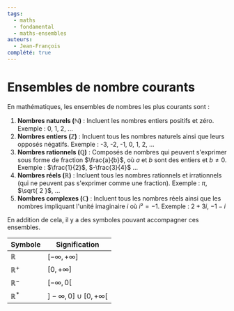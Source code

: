 ```yaml
---
tags:
  - maths
  - fondamental
  - maths-ensembles
auteurs:
  - Jean-François
complété: true
---
```

# Ensembles de nombre courants
En mathématiques, les ensembles de nombres les plus courants sont :
1. **Nombres naturels ($\mathbb{N}$)** : Incluent les nombres entiers positifs et zéro. Exemple : 0, 1, 2, ...
2. **Nombres entiers ($\mathbb{Z}$)** : Incluent tous les nombres naturels ainsi que leurs opposés négatifs. Exemple : -3, -2, -1, 0, 1, 2, ...
3. **Nombres rationnels ($\mathbb{Q}$)** : Composés de nombres qui peuvent s'exprimer sous forme de fraction $\frac{a}{b}$, où $a$ et $b$ sont des entiers et $b \neq 0$. Exemple : $\frac{1}{2}$, $-\frac{3}{4}$ ...
1. **Nombres réels ($\mathbb{R}$)** : Incluent tous les nombres rationnels et irrationnels (qui ne peuvent pas s'exprimer comme une fraction). Exemple : $\pi$, $\sqrt{ 2 }$, ...
2. **Nombres complexes ($\mathbb{C}$)** : Incluent tous les nombres réels ainsi que les nombres impliquant l'unité imaginaire $i$ où $i² = -1$. Exemple : $2+3i$, $-1-i$

En addition de cela, il y a des symboles pouvant accompagner ces ensembles.

| Symbole | Signification |
|---------|---------------|
| $\mathbb{R}$ | $[-\infty, +\infty]$ |
| $\mathbb{R}^+$ | $[0, +\infty]$ |
| $\mathbb{R}^-$ | $[-\infty, 0[$ |
| $\mathbb{R}^*$ | $] -\infty, 0 ] \cup [ 0, +\infty[$ |
